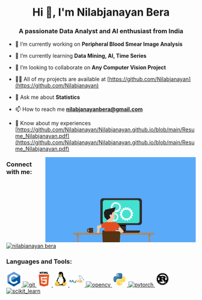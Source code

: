 <h1 align="center">Hi 👋, I'm Nilabjanayan Bera</h1>
<h3 align="center">A passionate Data Analyst and AI enthusiast from India</h3>

- 🔭 I’m currently working on **Peripheral Blood Smear Image Analysis**

- 🌱 I’m currently learning **Data Mining, AI, Time Series**

- 👯 I’m looking to collaborate on **Any Computer Vision Project**

- 👨‍💻 All of my projects are available at [https://github.com/Nilabjanayan](https://github.com/Nilabjanayan)

- 💬 Ask me about **Statistics**

- 📫 How to reach me **nilabjanayanbera@gmail.com**

- 📄 Know about my experiences [https://github.com/Nilabjanayan/Nilabjanayan.github.io/blob/main/Resume_Nilabjanayan.pdf](https://github.com/Nilabjanayan/Nilabjanayan.github.io/blob/main/Resume_Nilabjanayan.pdf)
<img align="right" alt="Coding" width=400 src="https://github.com/Nilabjanayan/Nilabjanayan.github.io/blob/main/OyGx.gif">
<h3 align="left">Connect with me:</h3>
<p align="left">
<a href="https://linkedin.com/in/nilabjanayan bera" target="blank"><img align="center" src="https://raw.githubusercontent.com/rahuldkjain/github-profile-readme-generator/master/src/images/icons/Social/linked-in-alt.svg" alt="nilabjanayan bera" height="30" width="40" /></a>
</p>

<h3 align="left">Languages and Tools:</h3>
<p align="left"> <a href="https://www.cprogramming.com/" target="_blank"> <img src="https://raw.githubusercontent.com/devicons/devicon/master/icons/c/c-original.svg" alt="c" width="40" height="40"/> </a> <a href="https://git-scm.com/" target="_blank"> <img src="https://www.vectorlogo.zone/logos/git-scm/git-scm-icon.svg" alt="git" width="40" height="40"/> </a> <a href="https://www.w3.org/html/" target="_blank"> <img src="https://raw.githubusercontent.com/devicons/devicon/master/icons/html5/html5-original-wordmark.svg" alt="html5" width="40" height="40"/> </a> <a href="https://www.linux.org/" target="_blank"> <img src="https://raw.githubusercontent.com/devicons/devicon/master/icons/linux/linux-original.svg" alt="linux" width="40" height="40"/> </a> <a href="https://www.mysql.com/" target="_blank"> <img src="https://raw.githubusercontent.com/devicons/devicon/master/icons/mysql/mysql-original-wordmark.svg" alt="mysql" width="40" height="40"/> </a> <a href="https://opencv.org/" target="_blank"> <img src="https://www.vectorlogo.zone/logos/opencv/opencv-icon.svg" alt="opencv" width="40" height="40"/> </a> <a href="https://www.python.org" target="_blank"> <img src="https://raw.githubusercontent.com/devicons/devicon/master/icons/python/python-original.svg" alt="python" width="40" height="40"/> </a> <a href="https://pytorch.org/" target="_blank"> <img src="https://www.vectorlogo.zone/logos/pytorch/pytorch-icon.svg" alt="pytorch" width="40" height="40"/> </a> <a href="https://www.rust-lang.org" target="_blank"> <img src="https://raw.githubusercontent.com/devicons/devicon/master/icons/rust/rust-plain.svg" alt="rust" width="40" height="40"/> </a> <a href="https://scikit-learn.org/" target="_blank"> <img src="https://upload.wikimedia.org/wikipedia/commons/0/05/Scikit_learn_logo_small.svg" alt="scikit_learn" width="40" height="40"/> </a> </p>

